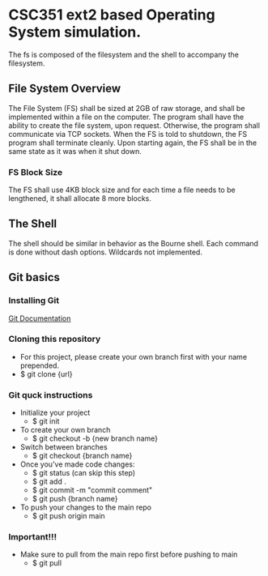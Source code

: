 # CSC351 ext2 based Operating System simulation.
The fs is composed of the filesystem and the shell to accompany the filesystem.

## File System Overview
The File System (FS) shall be sized at 2GB of raw storage, and shall be implemented within a file on the computer.
The program shall have the ability to create the file system, upon request. Otherwise, the program shall communicate via TCP sockets.
When the FS is told to shutdown, the FS program shall terminate cleanly. Upon starting again, the FS shall be in the same state as it was when it shut down.

### FS Block Size
The FS shall use 4KB block size and for each time a file needs to be lengthened, it shall allocate 8 more blocks.

## The Shell
The shell should be similar in behavior as the Bourne shell. Each command is done without dash options. Wildcards not implemented.

## Git basics
### Installing Git
[Git Documentation](https://git-scm.com/docs)

### Cloning this repository
- For this project, please create your own branch first with your name prepended.
- $ git clone {url}

### Git quck instructions
- Initialize your project
    - $ git init
- To create your own branch
    - $ git checkout -b {new branch name}
- Switch between branches
    - $ git checkout {branch name}
- Once you've made code changes:
    - $ git status (can skip this step)
    - $ git add .
    - $ git commit -m "commit comment"
    - $ git push {branch name}
- To push your changes to the main repo
    - $ git push origin main

### Important!!!
- Make sure to pull from the main repo first before pushing to main
    - $ git pull
